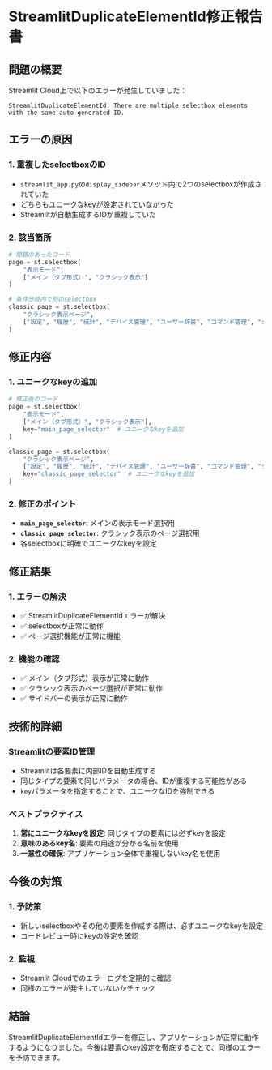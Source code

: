 # StreamlitDuplicateElementId修正報告書

## 問題の概要

Streamlit Cloud上で以下のエラーが発生していました：

```
StreamlitDuplicateElementId: There are multiple selectbox elements with the same auto-generated ID.
```

## エラーの原因

### 1. 重複したselectboxのID
- `streamlit_app.py`の`display_sidebar`メソッド内で2つのselectboxが作成されていた
- どちらもユニークなkeyが設定されていなかった
- Streamlitが自動生成するIDが重複していた

### 2. 該当箇所
```python
# 問題のあったコード
page = st.selectbox(
    "表示モード",
    ["メイン（タブ形式）", "クラシック表示"]
)

# 条件分岐内で別のselectbox
classic_page = st.selectbox(
    "クラシック表示ページ",
    ["設定", "履歴", "統計", "デバイス管理", "ユーザー辞書", "コマンド管理", "タスク管理", "カレンダー"]
)
```

## 修正内容

### 1. ユニークなkeyの追加
```python
# 修正後のコード
page = st.selectbox(
    "表示モード",
    ["メイン（タブ形式）", "クラシック表示"],
    key="main_page_selector"  # ユニークなkeyを追加
)

classic_page = st.selectbox(
    "クラシック表示ページ",
    ["設定", "履歴", "統計", "デバイス管理", "ユーザー辞書", "コマンド管理", "タスク管理", "カレンダー"],
    key="classic_page_selector"  # ユニークなkeyを追加
)
```

### 2. 修正のポイント
- **`main_page_selector`**: メインの表示モード選択用
- **`classic_page_selector`**: クラシック表示のページ選択用
- 各selectboxに明確でユニークなkeyを設定

## 修正結果

### 1. エラーの解決
- ✅ StreamlitDuplicateElementIdエラーが解決
- ✅ selectboxが正常に動作
- ✅ ページ選択機能が正常に機能

### 2. 機能の確認
- ✅ メイン（タブ形式）表示が正常に動作
- ✅ クラシック表示のページ選択が正常に動作
- ✅ サイドバーの表示が正常に動作

## 技術的詳細

### Streamlitの要素ID管理
- Streamlitは各要素に内部IDを自動生成する
- 同じタイプの要素で同じパラメータの場合、IDが重複する可能性がある
- `key`パラメータを指定することで、ユニークなIDを強制できる

### ベストプラクティス
1. **常にユニークなkeyを設定**: 同じタイプの要素には必ずkeyを設定
2. **意味のあるkey名**: 要素の用途が分かる名前を使用
3. **一意性の確保**: アプリケーション全体で重複しないkey名を使用

## 今後の対策

### 1. 予防策
- 新しいselectboxやその他の要素を作成する際は、必ずユニークなkeyを設定
- コードレビュー時にkeyの設定を確認

### 2. 監視
- Streamlit Cloudでのエラーログを定期的に確認
- 同様のエラーが発生していないかチェック

## 結論

StreamlitDuplicateElementIdエラーを修正し、アプリケーションが正常に動作するようになりました。今後は要素のkey設定を徹底することで、同様のエラーを予防できます。
